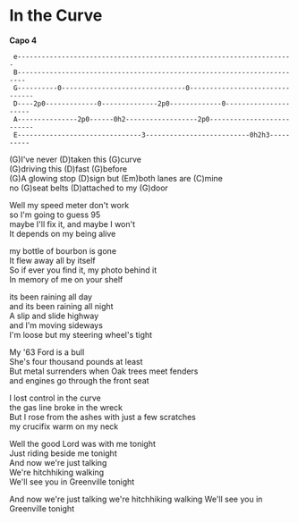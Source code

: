 # In the Curve

**Capo 4**  

``` 
 e---------------------------------------------------------------------
 B------------------------------------------------------------------------
 G----------0-------------------------------0-------------------------------
 D----2p0-------------0--------------2p0-------------0---------------------
 A---------------2p0------0h2------------------2p0--------------------------
 E-------------------------------3--------------------------0h2h3----------
```

(G)I've never (D)taken this (G)curve  
(G)driving this (D)fast (G)before  
(G)A glowing stop (D)sign but (Em)both lanes are (C)mine  
no (G)seat belts (D)attached to my (G)door  
  
Well my speed meter don't work  
so I'm going to guess 95  
maybe I'll fix it, and maybe I won't  
It depends on my being alive  
  
my bottle of bourbon is gone  
It flew away all by itself  
So if ever you find it, my photo behind it  
In memory of me on your shelf  
  
its been raining all day  
and its been raining all night  
A slip and slide highway  
and I'm moving sideways  
I'm loose but my steering wheel's tight  
  
My '63 Ford is a bull  
She's four thousand pounds at least  
But metal surrenders when Oak trees meet fenders  
and engines go through the front seat  
  
I lost control in the curve  
the gas line broke in the wreck  
But I rose from the ashes with just a few scratches  
my crucifix warm on my neck  
  
Well the good Lord was with me tonight  
Just riding beside me tonight  
And now we're just talking  
We're hitchhiking walking  
We'll see you in Greenville tonight  

And now we're just talking we're hitchhiking walking We'll see you in
Greenville tonight
